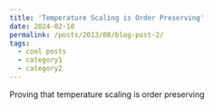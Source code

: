 ```yaml
---
title: 'Temperature Scaling is Order Preserving'
date: 2024-02-10
permalink: /posts/2013/08/blog-post-2/
tags:
  - cool posts
  - category1
  - category2
---
```


Proving that temperature scaling is order preserving
